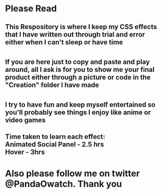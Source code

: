 # Please Read
## This Respository is where I keep my CSS effects that I have written out through trial and error either when I can't sleep or have time

# 
## If you are here just to copy and paste and play around, all I ask is for you to show me your final product either through a picture or code in the "Creation" folder I have made 
# 
## I try to have fun and keep myself entertained so you'll probably see things I enjoy like anime or video games

## Time taken to learn each effect:<br> Animated Social Panel - 2.5 hrs <br> Hover - 3hrs
# 




# Also please follow me on twitter @PandaOwatch. Thank you
